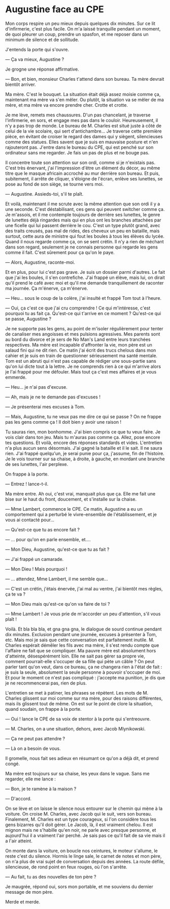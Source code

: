 # Augustine face au CPE

Mon corps respire un peu mieux depuis quelques dix minutes.
Sur ce lit d'infirmerie, c'est plus facile.
On m'a laissé tranquille pendant un moment, de quoi pleurer un coup, prendre un spasfon, et me reposer dans un minimum de silence et de sollitude.

J'entends la porte qui s'ouvre.

— Ça va mieux, Augustine ?

Je grogne une réponse affirmative.

— Bon, et bien, monsieur Charles t'attend dans son bureau.
Ta mère devrait bientôt arriver.

Ma mère. C'est le bouquet.
La situation était déjà assez moisie comme ça, maintenant ma mère va s'en mêler.
Ou plutôt, la situation va se mêler de ma mère, et ma mère va encore prendre cher.
Crotte et crotte.

Je me lève, remets mes chaussures.
D'un pas chancelant, je traverse l'infirmerie, en sors, et engage mes pas dans le couloir.
Heureusement, il n'y a pas trop de monde.
Le bureau de M. Charles est situé juste à côté de celui de la vie scolaire, qui sert d'antichambre...
Je traverse cette première pièce, en évitant de croiser le regard des dames qui y siègent, silencieuses comme des statues.
Elles savent que je suis en mauvaise posture et n'en rajouteront pas.
J'entre dans le bureau du CPE, qui est penché sur son ordinateur sans me regarder.
Je fais un pas de plus et ne bouge pas.

Il concentre toute son attention sur son ordi, comme si je n'existais pas.
C'est très énervant, j'ai l'impression d'être un élément du décor, au même titre que le masque africain accroché au mur derrière son bureau.
Et puis, subitement, il arrête de cliquer, s'éloigne de l'écran, enlève ses lunettes, se pose au fond de son siège, se tourne vers moi.

— Augustine. Assieds-toi, s'il te plaît.

Et voilà, maintenant il me scrute avec la même attention que son ordi il y a une seconde.
C'est déstabilisant, ces gens qui peuvent switcher comme ça.
Je m'assois, et il me contemple toujours de derrière ses lunettes, le genre de lunettes déjà ringardes mais qui en plus ont les branches attachées par une ficelle qui lui passent derrière le cou.
C'est un type plutôt grand, avec des traits creusés, pas mal de rides, des cheveux un peu en bataille, mais surtout, cette aura de ministre qui fout les boules à tous les élèves du lycée.
Quand il nous regarde comme ça, on se sent crétin.
Il n'y a rien de méchant dans son regard, seulement je ne connais personne qui regarde les gens comme il fait.
C'est sûrement pour ça qu'on le paye.

— Alors, Augustine, raconte-moi.

Et en plus, pour lui c'est pas grave.
Je suis un dossier parmi d'autres.
Le fait que j'ai les boules, il s'en contrefiche.
J'ai frappé un élève, mais lui, on dirait qu'il prend le café avec moi et qu'il me demande tranquillement de raconter ma journée.
Ça m'énerve, ça m'énerve.

— Heu... sous le coup de la colère, j'ai insulté et frappé Tom tout à l'heure.

— Oui, ça c'est ce que j'ai cru comprendre !
Ce qui m'intéresse, c'est pourquoi tu as fait ça.
Qu'est-ce qui t'arrive en ce moment ?
Qu'est-ce qui se passe, Augustine ?

Je ne supporte pas les gens, au point de m'isoler régulièrement pour tenter de canaliser mes angoisses et mes pulsions agressives.
Mes parents sont au bord du divorce et je sers de No Man's Land entre leurs tranchées respectives.
Ma mère est incapable d'affronter la vie, mon père est un salaud fini qui ne dit rien.
Ce matin j'ai écrit des trucs chelous dans mon cahier et je suis en train de questionner sérieusement ma santé mentale.
Tom est un abruti qui n'est pas capable de rédiger une sous-partie sans qu'on lui dicte tout à la lettre.
Je ne comprends rien à ce qui m'arrive alors je l'ai frappé pour me défouler.
Mais tout ça c'est mes affaires et je vous emmerde.

— Heu... je n'ai pas d'excuse.

— Ah, mais je ne te demande pas d'excuses !

— Je présenterai mes excuses à Tom.

— Mais, Augustine, tu ne veux pas me dire ce qui se passe ?
On ne frappe pas les gens comme ça !
Il doit bien y avoir une raison !

Tu sauras rien, mon bonhomme.
J'ai bien compris ce que tu veux faire.
Je vois clair dans ton jeu.
Mais tu m'auras pas comme ça.
Allez, pose encore tes questions.
Et voilà, encore des réponses standards et vides.
L'entretien n'a plus aucun sens désormais.
J'ai gagné la bataille et il le sait.
Il ne saura rien.
J'ai frappé quelqu'un, je serai punie pour ça, j'assume, fin de l'histoire.
Je le vois tourner sur sa chaise, à droite, à gauche, en mordant une branche de ses lunettes, l'air perplexe.

On frappe à la porte.

— Entrez ! lance-t-il.

Ma mère entre. Ah oui, c'est vrai, manquait plus que ça.
Elle me fait une bise sur le haut du front, doucement, et s'installe sur la chaise.

— Mme Lambert, commence le CPE. Ce matin, Augustine a eu un comportement qui a perturbé le vivre-ensemble de l'établissement, et je vous ai contacté pour...

— Qu'est-ce que tu as encore fait ?

— ... pour qu'on en parle ensemble, et....

— Mon Dieu, Augustine, qu'est-ce que tu as fait ?

— J'ai frappé un camarade.

— Mon Dieu ! Mais pourquoi !

— ... attendez, Mme Lambert, il me semble que...

— C'est un crétin, j'étais énervée, j'ai mal au ventre, j'ai bientôt mes règles, ça te va ?

— Mon Dieu mais qu'est-ce qu'on va faire de toi ?

— Mme Lambert ! Je vous prie de m'accorder un peu d'attention, s'il vous plaît !

Voilà.
Et bla bla bla, et gna gna gna, le dialogue de sourd continue pendant dix minutes.
Exclusion pendant une journée, excuses à présenter à Tom, etc.
Mais moi je sais que cette conversation est parfaitement inutile.
M. Charles espérait démêler les fils avec ma mère, il s'est rendu compte que l'affaire ne fait que se compliquer.
Ma pauvre mère est absolument hors d'atteinte, désespérément loin.
Elle ne sait pas gérer sa propre vie, comment pourrait-elle s'occuper de sa fille qui pète un câble ?
On peut parler tant qu'on veut, dans ce bureau, ça ne changera rien à l'état de fait : je suis la seule, absolument la seule personne à pouvoir s'occuper de moi.
Et pour le moment ce n'est pas compliqué : j'accepte ma punition, je dis que je ne recommencerai pas, rien de plus.

L'entretien se met à patiner, les phrases se répètent.
Les mots de M. Charles glissent sur moi comme sur ma mère, pour des raisons différentes, mais ils glissent tout de même.
On est sur le point de clore la situation, quand soudain, on frappe à la porte.

— Oui ! lance le CPE de sa voix de stentor à la porte qui s'entreouvre.

— M. Charles, on a une situation, dehors, avec Jacob Mlynikowski.

— Ça ne peut pas attendre ?

— Là on a besoin de vous.

Il gromelle, nous fait ses adieux en résumant ce qu'on a déjà dit, et prend congé.

Ma mère est toujours sur sa chaise, les yeux dans le vague.
Sans me regarder, elle me lance :

— Bon, je te ramène à la maison ?

— D'accord.

On se lève et on laisse le silence nous entourer sur le chemin qui mène à la voiture.
On croise M. Charles, avec Jacob qui le suit, vers son bureau.
Finalement, M. Charles est un type courageux, si l'on considère tous les gens bizarres qu'il doit gérer.
Le Jacob, là, il est vraiment chelou.
Il est mignon mais ne s'habille qu'en noir, ne parle avec presque personne, et aujourd'hui il a vraiment l'air perché.
Je sais pas ce qu'il fait de sa vie mais il a l'air atteint.

On monte dans la voiture, on boucle nos ceintures, le moteur s'allume, le reste c'est du silence.
Hormis le linge sale, le carnet de notes et mon père, on n'a plus de vrai sujet de conversation depuis des années.
La route défile, silencieuse, de rond point en feux rouges, où l'on s'arrête.

— Au fait, tu as des nouvelles de ton père ?

Je maugrée, répond oui, sors mon portable, et me souviens du dernier message de mon père.

Merde et merde.
